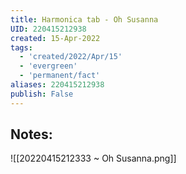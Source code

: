 ```yaml
---
title: Harmonica tab - Oh Susanna
UID: 220415212938
created: 15-Apr-2022
tags:
  - 'created/2022/Apr/15'
  - 'evergreen'
  - 'permanent/fact'
aliases: 220415212938
publish: False
---
```

## Notes:

![[20220415212333 ~ Oh Susanna.png]]